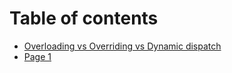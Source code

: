 # Table of contents

* [Overloading vs Overriding vs Dynamic dispatch](README.md)
* [Page 1](page-1.md)
